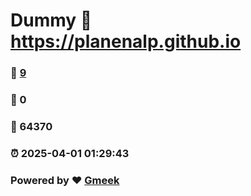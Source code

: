 # Dummy :link: https://planenalp.github.io 
### :page_facing_up: [9](https://planenalp.github.io/tag.html) 
### :speech_balloon: 0 
### :hibiscus: 64370 
### :alarm_clock: 2025-04-01 01:29:43 
### Powered by :heart: [Gmeek](https://github.com/Meekdai/Gmeek)
